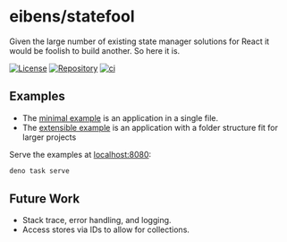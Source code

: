 # eibens/statefool

Given the large number of existing state manager solutions for React it would be
foolish to build another. So here it is.

<!-- badges -->

[![License](https://img.shields.io/github/license/eibens/statefool?color=informational)](LICENSE)
[![Repository](https://img.shields.io/github/v/tag/eibens/statefool?label&logo=github)](https://github.com/eibens/statefool)
[![ci](https://github.com/eibens/statefool/actions/workflows/ci.yml/badge.svg)](https://github.com/eibens/statefool/actions/workflows/ci.yml)

<!-- /badges -->

## Examples

- The [minimal example](examples/minimal) is an application in a single file.
- The [extensible example](examples/extensible) is an application with a folder
  structure fit for larger projects

Serve the examples at [localhost:8080](http://localhost:8080):

```bash
deno task serve
```

## Future Work

- Stack trace, error handling, and logging.
- Access stores via IDs to allow for collections.
